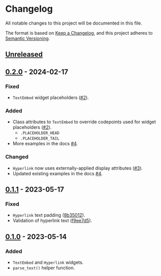 # Changelog
All notable changes to this project will be documented in this file.

The format is based on [Keep a Changelog](https://keepachangelog.com/en/1.0.0/),
and this project adheres to [Semantic Versioning](https://semver.org/spec/v2.0.0.html).

## [Unreleased]


## [0.2.0] - 2024-02-17
### Fixed
- `TextEmbed` widget placeholders ([#2]).

### Added
- Class attributes to `TextEmbed` to override codepoints used for widget placeholders ([#2]).
  - `.PLACEHOLDER_HEAD`
  - `.PLACEHOLDER_TAIL`
- More examples in the docs [#4].

### Changed
- `Hyperlink` now uses externally-applied display attributes ([#3]).
- Updated existing examples in the docs [#4].

[#2]: https://github.com/AnonymouX47/urwidgets/pull/2
[#3]: https://github.com/AnonymouX47/urwidgets/pull/3
[#4]: https://github.com/AnonymouX47/urwidgets/pull/4


## [0.1.1] - 2023-05-17
### Fixed
- `Hyperlink` text padding ([8b35012]).
- Validation of hyperlink text ([f9ee7d5]).

[8b35012]: https://github.com/AnonymouX47/urwidgets/commit/8b35012e45a0701c248633b94bc0767553c6073a
[f9ee7d5]: https://github.com/AnonymouX47/urwidgets/commit/f9ee7d57b5587789a630421aac3aaff005126b58


## [0.1.0] - 2023-05-14
### Added
- `TextEmbed` and `Hyperlink` widgets.
- `parse_text()` helper function.


[Unreleased]: https://github.com/AnonymouX47/urwidgets/compare/v0.2.0...HEAD
[0.2.0]: https://github.com/AnonymouX47/urwidgets/compare/v0.1.0...v0.2.0
[0.1.1]: https://github.com/AnonymouX47/urwidgets/compare/v0.1.0...v0.1.1
[0.1.0]: https://github.com/AnonymouX47/urwidgets/releases/tag/v0.1.0
